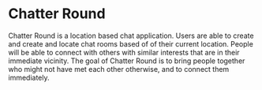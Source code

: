 # Chatter Round
Chatter Round is a location based chat application. Users are able to create and create and locate chat rooms based of of their current location. People will be able to connect with others with similar interests that are in their immediate vicinity. The goal of Chatter Round is to bring people together who might not have met each other otherwise, and to connect them immediately.